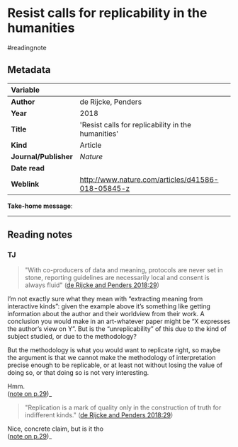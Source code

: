 # Resist calls for replicability in the humanities
#readingnote 


## Metadata

|   Variable     |  |
|:--------------|:-----------|
| **Author**			| de Rijcke, Penders     | 
| **Year**				| 		2018	 | 
| **Title**				| 	'Resist calls for replicability in the humanities'		 | 
| **Kind**				| Article | 
| **Journal/Publisher**				| 	*Nature*		 | 
| **Date read**				| 		 | 
| **Weblink**				| 	http://www.nature.com/articles/d41586-018-05845-z		 | 

**Take-home message**:

---

## Reading notes


### TJ

> "With co-producers of data and meaning, protocols are never set in stone, reporting guidelines are necessarily local and consent is always fluid" ([de Rijcke and Penders 2018:29](zotero://open-pdf/groups/4474011/items/KTF5S3NK?page=1))

I’m not exactly sure what they mean with “extracting meaning from interactive kinds”: given the example above it’s something like getting information about the author and their worldview from their work. A conclusion you would make in an art-whatever paper might be “X expresses the author’s view on Y”. But is the “unreplicability” of this due to the kind of subject studied, or due to the methodology? 
  
But the methodology is what you would want to replicate right, so maybe the argument is that we cannot make the methodology of interpretation precise enough to be replicable, or at least not without losing the value of doing so, or that doing so is not very interesting.  
  
Hmm.  
([note on p.29](zotero://open-pdf/groups/4474011/items/KTF5S3NK?page=1))_

> "Replication is a mark of quality only in the construction of truth for indifferent kinds." ([de Rijcke and Penders 2018:29](zotero://open-pdf/groups/4474011/items/KTF5S3NK?page=1))

Nice, concrete claim, but is it tho  
([note on p.29](zotero://open-pdf/groups/4474011/items/KTF5S3NK?page=1))_